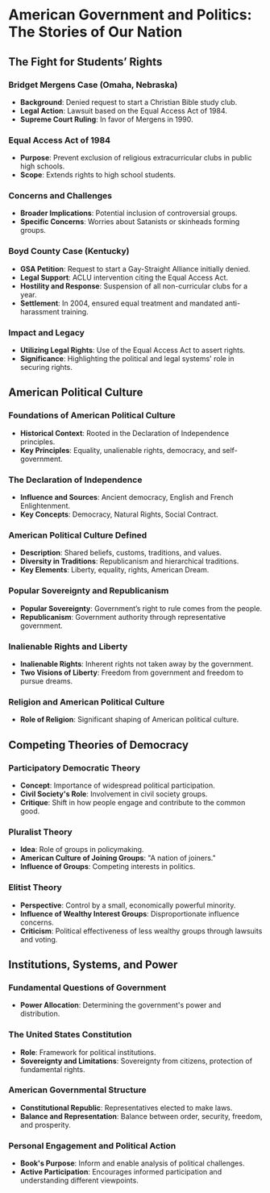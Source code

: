 # American Government and Politics: The Stories of Our Nation

## The Fight for Students’ Rights

### Bridget Mergens Case (Omaha, Nebraska)
- **Background**: Denied request to start a Christian Bible study club.
- **Legal Action**: Lawsuit based on the Equal Access Act of 1984.
- **Supreme Court Ruling**: In favor of Mergens in 1990.

### Equal Access Act of 1984
- **Purpose**: Prevent exclusion of religious extracurricular clubs in public high schools.
- **Scope**: Extends rights to high school students.

### Concerns and Challenges
- **Broader Implications**: Potential inclusion of controversial groups.
- **Specific Concerns**: Worries about Satanists or skinheads forming groups.

### Boyd County Case (Kentucky)
- **GSA Petition**: Request to start a Gay-Straight Alliance initially denied.
- **Legal Support**: ACLU intervention citing the Equal Access Act.
- **Hostility and Response**: Suspension of all non-curricular clubs for a year.
- **Settlement**: In 2004, ensured equal treatment and mandated anti-harassment training.

### Impact and Legacy
- **Utilizing Legal Rights**: Use of the Equal Access Act to assert rights.
- **Significance**: Highlighting the political and legal systems' role in securing rights.

## American Political Culture

### Foundations of American Political Culture
- **Historical Context**: Rooted in the Declaration of Independence principles.
- **Key Principles**: Equality, unalienable rights, democracy, and self-government.

### The Declaration of Independence
- **Influence and Sources**: Ancient democracy, English and French Enlightenment.
- **Key Concepts**: Democracy, Natural Rights, Social Contract.

### American Political Culture Defined
- **Description**: Shared beliefs, customs, traditions, and values.
- **Diversity in Traditions**: Republicanism and hierarchical traditions.
- **Key Elements**: Liberty, equality, rights, American Dream.

### Popular Sovereignty and Republicanism
- **Popular Sovereignty**: Government’s right to rule comes from the people.
- **Republicanism**: Government authority through representative government.

### Inalienable Rights and Liberty
- **Inalienable Rights**: Inherent rights not taken away by the government.
- **Two Visions of Liberty**: Freedom from government and freedom to pursue dreams.

### Religion and American Political Culture
- **Role of Religion**: Significant shaping of American political culture.

## Competing Theories of Democracy

### Participatory Democratic Theory
- **Concept**: Importance of widespread political participation.
- **Civil Society's Role**: Involvement in civil society groups.
- **Critique**: Shift in how people engage and contribute to the common good.

### Pluralist Theory
- **Idea**: Role of groups in policymaking.
- **American Culture of Joining Groups**: "A nation of joiners."
- **Influence of Groups**: Competing interests in politics.

### Elitist Theory
- **Perspective**: Control by a small, economically powerful minority.
- **Influence of Wealthy Interest Groups**: Disproportionate influence concerns.
- **Criticism**: Political effectiveness of less wealthy groups through lawsuits and voting.

## Institutions, Systems, and Power

### Fundamental Questions of Government
- **Power Allocation**: Determining the government's power and distribution.

### The United States Constitution
- **Role**: Framework for political institutions.
- **Sovereignty and Limitations**: Sovereignty from citizens, protection of fundamental rights.

### American Governmental Structure
- **Constitutional Republic**: Representatives elected to make laws.
- **Balance and Representation**: Balance between order, security, freedom, and prosperity.

### Personal Engagement and Political Action
- **Book's Purpose**: Inform and enable analysis of political challenges.
- **Active Participation**: Encourages informed participation and understanding different viewpoints.
